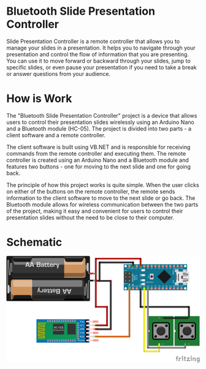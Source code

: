 # Bluetooth Slide Presentation Controller 

Slide Presentation Controller is a remote controller that allows you to manage your slides in a presentation. It helps you to navigate through your presentation and control the flow of information that you are presenting. You can use it to move forward or backward through your slides, jump to specific slides, or even pause your presentation if you need to take a break or answer questions from your audience.



# How is Work 

The "Bluetooth Slide Presentation Controller" project is a device that allows users to control their presentation slides wirelessly using an Arduino Nano and a Bluetooth module (HC-05). The project is divided into two parts - a client software and a remote controller.

The client software is built using VB.NET and is responsible for receiving commands from the remote controller and executing them. The remote controller is created using an Arduino Nano and a Bluetooth module and features two buttons - one for moving to the next slide and one for going back.

The principle of how this project works is quite simple. When the user clicks on either of the buttons on the remote controller, the remote sends information to the client software to move to the next slide or go back. The Bluetooth module allows for wireless communication between the two parts of the project, making it easy and convenient for users to control their presentation slides without the need to be close to their computer.

# Schematic

![alt text](https://github.com/Bsm-B/Slide_Control/blob/master/Schema.png?raw=true)


